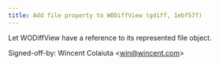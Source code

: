 ```yaml
---
title: Add file property to WODiffView (gdiff, 1ebf57f)
---
```


Let WODiffView have a reference to its represented file object.

Signed-off-by: Wincent Colaiuta &lt;win@wincent.com&gt;
